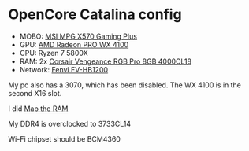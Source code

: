 # OpenCore Catalina config

- MOBO: [MSI MPG X570 Gaming Plus](https://it.msi.com/Motherboard/MPG-X570-GAMING-PLUS/Specification)
- GPU:  [AMD Radeon PRO WX 4100](https://www.techpowerup.com/gpu-specs/radeon-pro-wx-4100.c2874)
- CPU:  Ryzen 7 5800X
- RAM:  2x [Corsair Vengeance RGB Pro 8GB 4000CL18](https://www.corsair.com/it/en/p/memory/cmw16gx4m2z4000c18/vengeancea-rgb-pro-16gb-2-x-8gb-ddr4-dram-4000mhz-c18-amd-ryzen-memory-kit-a-black-cmw16gx4m2z4000c18)
- Network:  [Fenvi FV-HB1200](https://www.fenvi.com/product_detail_32.html)

My pc also has a 3070, which has been disabled. The WX 4100 is in the second X16 slot.

I did [Map the RAM](https://dortania.github.io/OpenCore-Post-Install/universal/memory.html#cleaning-up)

My DDR4 is overclocked to 3733CL14

Wi-Fi chipset should be BCM4360 
